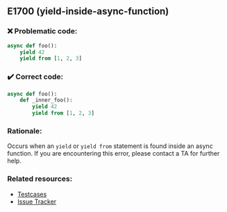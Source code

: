 ## E1700 (yield-inside-async-function)

### :x: Problematic code:

```python
async def foo():
    yield 42
    yield from [1, 2, 3]
```

### :heavy_check_mark: Correct code:

```python
async def foo():
    def _inner_foo():
        yield 42
        yield from [1, 2, 3]
```

### Rationale:

Occurs when an `yield` or `yield from` statement is found inside an async
function. If you are encountering this error, please contact a TA for further help.

### Related resources:

- [Testcases](https://github.com/PyCQA/pylint/blob/master/tests/functional/y/yield_inside_async_function.py)
- [Issue Tracker](https://github.com/PyCQA/pylint/issues?q=is%3Aissue+%22yield-inside-async-function%22+OR+%22E1700%22)
